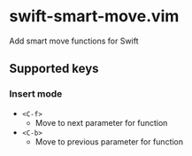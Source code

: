 # swift-smart-move.vim
Add smart move functions for Swift

## Supported keys

### Insert mode

- `<C-f>`
    - Move to next parameter for function
- `<C-b>`
    - Move to previous parameter for function
